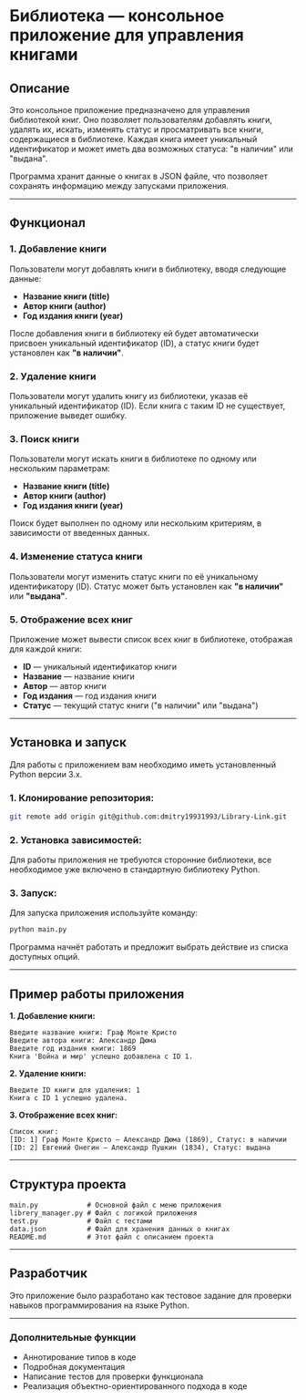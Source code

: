 
# Библиотека — консольное приложение для управления книгами

## Описание

Это консольное приложение предназначено для управления библиотекой книг. Оно позволяет пользователям добавлять книги, удалять их, искать, изменять статус и просматривать все книги, содержащиеся в библиотеке. Каждая книга имеет уникальный идентификатор и может иметь два возможных статуса: "в наличии" или "выдана".

Программа хранит данные о книгах в JSON файле, что позволяет сохранять информацию между запусками приложения.

---

## Функционал

### 1. **Добавление книги**

Пользователи могут добавлять книги в библиотеку, вводя следующие данные:
- **Название книги (title)**
- **Автор книги (author)**
- **Год издания книги (year)**

После добавления книги в библиотеку ей будет автоматически присвоен уникальный идентификатор (ID), а статус книги будет установлен как **"в наличии"**.

### 2. **Удаление книги**

Пользователи могут удалить книгу из библиотеки, указав её уникальный идентификатор (ID). Если книга с таким ID не существует, приложение выведет ошибку.

### 3. **Поиск книги**

Пользователи могут искать книги в библиотеке по одному или нескольким параметрам:
- **Название книги (title)**
- **Автор книги (author)**
- **Год издания книги (year)**

Поиск будет выполнен по одному или нескольким критериям, в зависимости от введенных данных.


### 4. **Изменение статуса книги**

Пользователи могут изменить статус книги по её уникальному идентификатору (ID). Статус может быть установлен как **"в наличии"** или **"выдана"**.


### 5. **Отображение всех книг**

Приложение может вывести список всех книг в библиотеке, отображая для каждой книги:
- **ID** — уникальный идентификатор книги
- **Название** — название книги
- **Автор** — автор книги
- **Год издания** — год издания книги
- **Статус** — текущий статус книги ("в наличии" или "выдана")

---

## Установка и запуск

Для работы с приложением вам необходимо иметь установленный Python версии 3.x.

### 1. Клонирование репозитория:

```bash
git remote add origin git@github.com:dmitry19931993/Library-Link.git

```

### 2. Установка зависимостей:

Для работы приложения не требуются сторонние библиотеки, все необходимое уже включено в стандартную библиотеку Python.

### 3. Запуск:

Для запуска приложения используйте команду:

```bash
python main.py
```

Программа начнёт работать и предложит выбрать действие из списка доступных опций.

---

## Пример работы приложения

**1. Добавление книги:**

```
Введите название книги: Граф Монте Кристо
Введите автора книги: Александр Дюма
Введите год издания книги: 1869
Книга 'Война и мир' успешно добавлена с ID 1.
```

**2. Удаление книги:**

```
Введите ID книги для удаления: 1
Книга с ID 1 успешно удалена.
```

**3. Отображение всех книг:**

```
Список книг:
[ID: 1] Граф Монте Кристо — Александр Дюма (1869), Статус: в наличии
[ID: 2] Евгений Онегин — Александр Пушкин (1834), Статус: выдана
```

---

## Структура проекта

```
main.py            # Основной файл с меню приложения
librery_manager.py # Файл с логикой приложения
test.py            # Файл с тестами
data.json          # Файл для хранения данных о книгах
README.md          # Этот файл с описанием проекта
```

---

## Разработчик

Это приложение было разработано как тестовое задание для проверки навыков программирования на языке Python.

---

### Дополнительные функции 

- Аннотирование типов в коде
- Подробная документация
- Написание тестов для проверки функционала
- Реализация объектно-ориентированного подхода в коде
